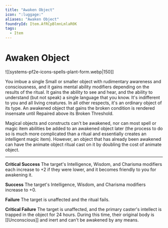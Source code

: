 ```yaml
---
title: "Awaken Object"
icon: ":luggage:"
aliases: "Awaken Object"
foundryId: Item.AfRCpBlmnLmlaR0K
tags:
  - Item
---
```


# Awaken Object
![[systems-pf2e-icons-spells-plant-form.webp|150]]

You imbue a single Small or smaller object with rudimentary awareness and consciousness, and it gains mental ability modifiers depending on the results of the ritual. It gains the ability to see and hear, and the ability to understand (but not speak) a single language that you know. It's indifferent to you and all living creatures. In all other respects, it's an ordinary object of its type. An awakened object that gains the broken condition is rendered insensate until Repaired above its Broken Threshold.

Magical objects and constructs can't be awakened, nor can most spell or magic item abilities be added to an awakened object later (the process to do so is much more complicated than a ritual and essentially creates an intelligent magic item). However, an object that has already been awakened can have the animate object ritual cast on it by doubling the cost of animate object.

* * *

**Critical Success** The target's Intelligence, Wisdom, and Charisma modifiers each increase to +2 if they were lower, and it becomes friendly to you for awakening it.

**Success** The target's Intelligence, Wisdom, and Charisma modifiers increase to +0.

**Failure** The target is unaffected and the ritual fails.

**Critical Failure** The target is unaffected, and the primary caster's intellect is trapped in the object for 24 hours. During this time, their original body is [[Unconscious]] and inert and can't be awakened by any means.
